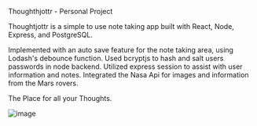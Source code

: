 Thoughthjottr - Personal Project

Thoughtjottr is a simple to use note taking app built with React, Node, Express, and PostgreSQL.

Implemented with an auto save feature for the note taking area, using Lodash's debounce function.
Used bcryptjs to hash and salt users passwords in node backend.
Utilized express session to assist with user information and notes.
Integrated the Nasa Api for images and information from the Mars rovers.

The Place for all your Thoughts.

![image](https://user-images.githubusercontent.com/40444375/51637482-2ceec600-1f19-11e9-9bea-7fe84b5fc2d6.png)
